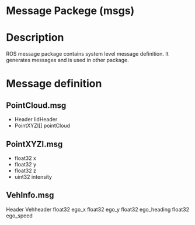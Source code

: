 # Message Packege (msgs)

# Description

ROS message package contains system level message definition.
It generates messages and is used in other package.

# Message definition

## PointCloud.msg
- Header lidHeader
- PointXYZI[] pointCloud

## PointXYZI.msg
- float32 x
- float32 y
- float32 z
- uint32  intensity 

## VehInfo.msg
Header Vehheader
float32 ego_x
float32 ego_y
float32 ego_heading
float32 ego_speed
